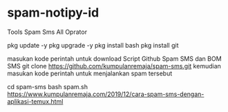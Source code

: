 # spam-notipy-id

Tools Spam Sms All Oprator

pkg update -y pkg upgrade -y pkg install bash pkg install git

masukan kode perintah untuk download Script Github Spam SMS dan BOM SMS git clone https://github.com/kumpulanremaja/spam-sms.git kemudian masukan kode perintah untuk menjalankan spam tersebut

cd spam-sms bash spam.sh https://www.kumpulanremaja.com/2019/12/cara-spam-sms-dengan-aplikasi-temux.html
